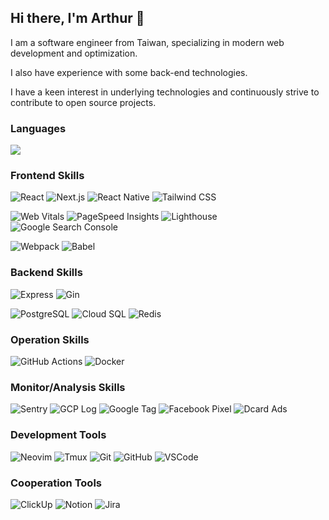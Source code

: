 ## Hi there, I'm Arthur 👋

I am a software engineer from Taiwan, specializing in modern web development and optimization.

I also have experience with some back-end technologies.

I have a keen interest in underlying technologies and continuously strive to contribute to open source projects.

### Languages

<a href="https://profile-fxfwhmre4-arthur-mountain.vercel.app/home">
  <img src="https://skillicons.dev/icons?i=javascript,ts,nodejs,lua,go,docker" />
</a>
<!-- 
![TypeScript](https://img.shields.io/badge/-Typescript-3178C6?style=for-the-badge&logo=typescript&logoColor=white)
![Node.js](https://img.shields.io/badge/-Node.js-339933?style=for-the-badge&logo=node.js&logoColor=white)
![Golang](https://img.shields.io/badge/-Golang-00ADD8?style=for-the-badge&logo=go&logoColor=white)
![Lua](https://img.shields.io/badge/-Lua-2C2D72?style=for-the-badge&logo=lua&logoColor=white)
![Haskell](https://img.shields.io/badge/-Haskell-5D4F85?style=for-the-badge&logo=haskell&logoColor=white)
![Kotlin](https://img.shields.io/badge/-Kotlin-0095D5?style=for-the-badge&logo=kotlin&logoColor=white) 
![Java](https://img.shields.io/badge/-Java-007396?style=for-the-badge&logo=java&logoColor=white)
![YAML](https://img.shields.io/badge/-YAML-000000?style=for-the-badge&logo=yaml&logoColor=white)
-->

### Frontend Skills

![React](https://img.shields.io/badge/-React-61DAFB?style=for-the-badge&logo=react&logoColor=white)
![Next.js](https://img.shields.io/badge/-Next.js-000000?style=for-the-badge&logo=next.js&logoColor=white)
![React Native](https://img.shields.io/badge/-React%20Native-61DAFB?style=for-the-badge&logo=react&logoColor=white)
![Tailwind CSS](https://img.shields.io/badge/-Tailwind%20CSS-38B2AC?style=for-the-badge&logo=tailwind-css&logoColor=white)

![Web Vitals](https://img.shields.io/badge/-Web%20Vitals-4285F4?style=for-the-badge&logo=google&logoColor=white)
![PageSpeed Insights](https://img.shields.io/badge/-PageSpeed%20Insights-4285F4?style=for-the-badge&logo=google&logoColor=white)
![Lighthouse](https://img.shields.io/badge/-Lighthouse-F44B21?style=for-the-badge&logo=lighthouse&logoColor=white)
![Google Search Console](https://img.shields.io/badge/-Google%20Search%20Console-4285F4?style=for-the-badge&logo=google-search-console&logoColor=white)

![Webpack](https://img.shields.io/badge/-Webpack-8DD6F9?style=for-the-badge&logo=webpack&logoColor=white)
![Babel](https://img.shields.io/badge/-Babel-F9DC3E?style=for-the-badge&logo=babel&logoColor=white)

<!--
![ESLint](https://img.shields.io/badge/-ESLint-4B32C3?style=for-the-badge&logo=eslint&logoColor=white)
![Prettier](https://img.shields.io/badge/-Prettier-F7B93E?style=for-the-badge&logo=prettier&logoColor=white)
![Nx](https://img.shields.io/badge/-Nx-143055?style=for-the-badge&logo=nx&logoColor=white)
![Sass](https://img.shields.io/badge/-Sass-CC6699?style=for-the-badge&logo=sass&logoColor=white)
-->

### Backend Skills

![Express](https://img.shields.io/badge/-Express-000000?style=for-the-badge&logo=express&logoColor=white)
![Gin](https://img.shields.io/badge/-Gin-00ADD8?style=for-the-badge&logo=go&logoColor=white)

![PostgreSQL](https://img.shields.io/badge/-PostgreSQL-336791?style=for-the-badge&logo=postgresql&logoColor=white)
![Cloud SQL](https://img.shields.io/badge/-Cloud%20SQL-4285F4?style=for-the-badge&logo=google-cloud&logoColor=white)
![Redis](https://img.shields.io/badge/-Redis-DC382D?style=for-the-badge&logo=redis&logoColor=white)
<!--
![MySQL](https://img.shields.io/badge/-MySQL-4479A1?style=for-the-badge&logo=mysql&logoColor=white)
![MongoDB](https://img.shields.io/badge/-MongoDB-47A248?style=for-the-badge&logo=mongodb&logoColor=white)
-->

### Operation Skills

![GitHub Actions](https://img.shields.io/badge/-Github%20Actions-2088FF?style=for-the-badge&logo=github%20actions&logoColor=white)
![Docker](https://img.shields.io/badge/-Docker-2496ED?style=for-the-badge&logo=docker&logoColor=white)

### Monitor/Analysis Skills

![Sentry](https://img.shields.io/badge/-Sentry-362D59?style=for-the-badge&logo=sentry&logoColor=white)
![GCP Log](https://img.shields.io/badge/-GCP%20Log-4285F4?style=for-the-badge&logo=google-cloud&logoColor=white)
![Google Tag](https://img.shields.io/badge/-Google%20Tag-246FDB?style=for-the-badge&logo=google-tag-manager&logoColor=white)
![Facebook Pixel](https://img.shields.io/badge/-Facebook%20Pixel-1877F2?style=for-the-badge&logo=facebook&logoColor=white)
![Dcard Ads](https://img.shields.io/badge/-Dcard%20Ads-0052CC?style=for-the-badge&logo=dcard&logoColor=white)

### Development Tools

![Neovim](https://img.shields.io/badge/-Neovim-57A143?style=for-the-badge&logo=neovim&logoColor=white)
![Tmux](https://img.shields.io/badge/-Tmux-1BB91F?style=for-the-badge&logo=tmux&logoColor=white)
![Git](https://img.shields.io/badge/-Git-F05032?style=for-the-badge&logo=git&logoColor=white)
![GitHub](https://img.shields.io/badge/-GitHub-181717?style=for-the-badge&logo=github&logoColor=white)
![VSCode](https://img.shields.io/badge/-VSCode-007ACC?style=for-the-badge&logo=visual-studio-code&logoColor=white)

### Cooperation Tools

![ClickUp](https://img.shields.io/badge/-ClickUp-7B68EE?style=for-the-badge&logo=clickup&logoColor=white)
![Notion](https://img.shields.io/badge/-Notion-000000?style=for-the-badge&logo=notion&logoColor=white)
![Jira](https://img.shields.io/badge/-Jira-0052CC?style=for-the-badge&logo=jira&logoColor=white)

<!-- ### 📫 How to reach me: -->
